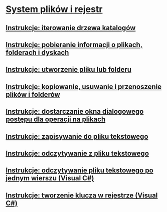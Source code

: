 # [System plików i rejestr](index.md)
## [Instrukcje: iterowanie drzewa katalogów](how-to-iterate-through-a-directory-tree.md)
## [Instrukcje: pobieranie informacji o plikach, folderach i dyskach](how-to-get-information-about-files-folders-and-drives.md)
## [Instrukcje: utworzenie pliku lub folderu](how-to-create-a-file-or-folder.md)
## [Instrukcje: kopiowanie, usuwanie i przenoszenie plików i folderów](how-to-copy-delete-and-move-files-and-folders.md)
## [Instrukcje: dostarczanie okna dialogowego postępu dla operacji na plikach](how-to-provide-a-progress-dialog-box-for-file-operations.md)
## [Instrukcje: zapisywanie do pliku tekstowego](how-to-write-to-a-text-file.md)
## [Instrukcje: odczytywanie z pliku tekstowego](how-to-read-from-a-text-file.md)
## [Instrukcje: odczytywanie pliku tekstowego po jednym wierszu (Visual C#)](how-to-read-a-text-file-one-line-at-a-time.md)
## [Instrukcje: tworzenie klucza w rejestrze (Visual C#)](how-to-create-a-key-in-the-registry.md)
